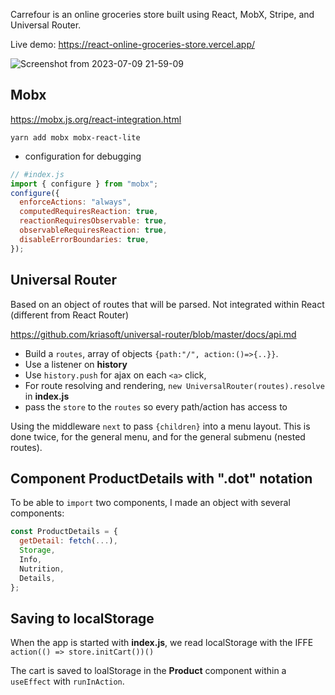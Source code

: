 Carrefour is an online groceries store built using React, MobX, Stripe, and Universal Router.

Live demo: https://react-online-groceries-store.vercel.app/

![Screenshot from 2023-07-09 21-59-09](https://github.com/Vargriym/React-online-groceries-store/assets/102037554/179d4e69-1e43-4e89-9031-1761e55f5693)

## Mobx

<https://mobx.js.org/react-integration.html>

`yarn add mobx mobx-react-lite`

- configuration for debugging

```js
// #index.js
import { configure } from "mobx";
configure({
  enforceActions: "always",
  computedRequiresReaction: true,
  reactionRequiresObservable: true,
  observableRequiresReaction: true,
  disableErrorBoundaries: true,
});
```


## Universal Router

Based on an object of routes that will be parsed. Not integrated within React (different from React Router)

<https://github.com/kriasoft/universal-router/blob/master/docs/api.md>

- Build a `routes`, array of objects `{path:"/", action:()=>{..}}`.
- Use a listener on **history**
- Use `history.push` for ajax on each `<a>` click,
- For route resolving and rendering, `new UniversalRouter(routes).resolve` in **index.js**
- pass the `store` to the `routes` so every path/action has access to

Using the middleware `next` to pass `{children}` into a menu layout. This is done twice, for the general menu, and for the general submenu (nested routes).

## Component **ProductDetails** with ".dot" notation


To be able to `import` two components, I made an object with several components:

```js
const ProductDetails = {
  getDetail: fetch(...),
  Storage,
  Info,
  Nutrition,
  Details,
};
```

## Saving to localStorage

When the app is started with **index.js**, we read localStorage with the IFFE `action(() => store.initCart())()`

The cart is saved to loalStorage in the **Product** component within a `useEffect` with `runInAction`.
